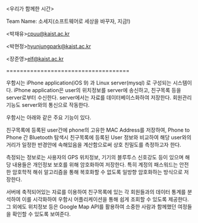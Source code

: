 <우리가 함께한 시간>

Team Name: 소세지(소프트웨어로 세상을 바꾸자, 지금!)

<박재유><cpuu@kaist.ac.kr>

<박현정><hyunjungpark@kaist.ac.kr>

<장준영><elf@kaist.ac.kr>

====================================

우함시는 iPhone application(iOS 9) 과 Linux server(mysql) 로 구성되는 시스템이다.  iPhone application은 user의 위치정보를 server에 송신하고, 친구목록 등을 server로부터 수신한다. server에서는 자료를 데이터베이스화하여 저장한다. 회원관리 기능도 server와의 통신으로 작동한다.

우함시는 아래와 같은 주요 기능이 있다.

친구목록에 등록된 user간에 phone의 고유한 MAC Address를 저장하여, Phone to Phone 간 Bluetooth 탐색시 친구목록에 등록된 User 정보와 비교하여 해당 user와의 거리가 일정한 반경안에 속해있음을 계산함으로써 상호 친밀도를 측정하고자 한다.

측정되는 정보로는 사용자의 GPS 위치정보, 기기의 블루투스 신호강도 등이 있으며 해당 내용들은 개인정보 보호를 위해 암호화하여 저장한다. 특히 계정의 패스워드는 안전한 암호학적 해쉬 알고리즘을 통해 복호화할 수 없도록 일방향 암호화하는 방식으로 저장한다.

서버에 축적되어있는 자료를 이용하여 친구목록에 있는 각 회원들과의 데이터 통계를 분석하여 이를 시각화하여 우함시 어플리케이션을 통해 쉽게 조회할 수 있도록 제공한다. 그 외에도 위치정보 등은 Google Map API를 활용하여 소중한 사람과 함께했던 여정들을 확인할 수 있도록 보여준다.
